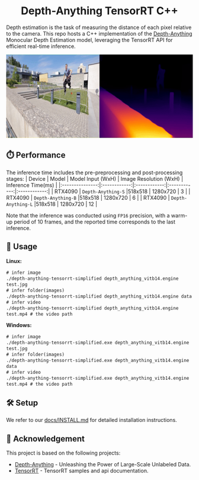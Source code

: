 
<h1 align="center"><span>Depth-Anything TensorRT C++</span></h1>

Depth estimation is the task of measuring the distance of each pixel relative to the camera. This repo hosts a C++ implementation of the [Depth-Anything](https://github.com/LiheYoung/Depth-Anything) Monocular Depth Estimation model, leveraging the TensorRT API for efficient real-time inference.
<p align="center" margin: 0 auto;>
  <img src="assets/parkour_merged.gif" height="225px" width="800px" />
</p>

## ⏱️ Performance

The inference time includes the pre-preprocessing and post-processing stages:
| Device          | Model | Model Input (WxH) |  Image Resolution (WxH)     | Inference Time(ms) |
|:---------------:|:------------:|:------------:|:------------:|:------------:|
| RTX4090        | `Depth-Anything-S`  |518x518  |  1280x720    | 3     |
| RTX4090        | `Depth-Anything-B`  |518x518  |  1280x720    | 6     |
| RTX4090        | `Depth-Anything-L`  |518x518  |  1280x720    | 12     |

Note that the inference was conducted using `FP16` precision, with a warm-up period of 10 frames, and the reported time corresponds to the last inference.

## 🚀 Usage

**Linux:**

``` shell
# infer image
./depth-anything-tensorrt-simplified depth_anything_vitb14.engine test.jpg
# infer folder(images)
./depth-anything-tensorrt-simplified depth_anything_vitb14.engine data
# infer video
./depth-anything-tensorrt-simplified depth_anything_vitb14.engine test.mp4 # the video path
```

**Windows:**

``` shell
# infer image
./depth-anything-tensorrt-simplified.exe depth_anything_vitb14.engine test.jpg
# infer folder(images)
./depth-anything-tensorrt-simplified.exe depth_anything_vitb14.engine data
# infer video
./depth-anything-tensorrt-simplified.exe depth_anything_vitb14.engine test.mp4 # the video path
```

## 🛠️ Setup

We refer to our [docs/INSTALL.md](https://github.com/spacewalk01/depth-anything-tensorrt/blob/main/docs/INSTALL.md) for detailed installation instructions.

## 👏 Acknowledgement

This project is based on the following projects:
- [Depth-Anything](https://github.com/LiheYoung/Depth-Anything) - Unleashing the Power of Large-Scale Unlabeled Data.
- [TensorRT](https://github.com/NVIDIA/TensorRT/tree/release/8.6/samples) - TensorRT samples and api documentation.
